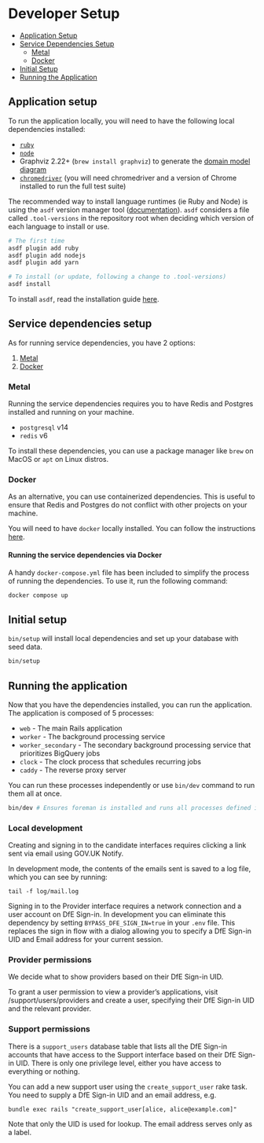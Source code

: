 # Developer Setup

- [Application Setup](#application-setup)
- [Service Dependencies Setup](#service-dependencies-setup)
  - [Metal](#metal)
  - [Docker](#docker)
- [Initial Setup](#initial-setup)
- [Running the Application](#running-the-application)

## Application setup

To run the application locally, you will need to have the following local dependencies installed:

- [`ruby`](.tool-versions)
- [`node`](.tool-versions)
- Graphviz 2.22+ (`brew install graphviz`) to generate the [domain model diagram](#domain-model)
- [`chromedriver`](https://googlechromelabs.github.io/chrome-for-testing/) (you will need chromedriver and a version of Chrome installed to run the full test suite)

The recommended way to install language runtimes (ie Ruby and Node) is using
the `asdf` version manager tool ([documentation](https://asdf-vm.com/)). `asdf`
considers a file called `.tool-versions` in the repository root when deciding
which version of each language to install or use.

```bash
# The first time
asdf plugin add ruby
asdf plugin add nodejs
asdf plugin add yarn

# To install (or update, following a change to .tool-versions)
asdf install
```

To install `asdf`, read the installation guide [here](https://asdf-vm.com/guide/getting-started.html#_3-install-asdf).

## Service dependencies setup

As for running service dependencies, you have 2 options:

1. [Metal](#metal)
2. [Docker](#docker)

### Metal

Running the service dependencies requires you to have Redis and Postgres installed and running on your machine.

- `postgresql` v14
- `redis` v6

To install these dependencies, you can use a package manager like `brew` on MacOS or `apt` on Linux distros.

### Docker

As an alternative, you can use containerized dependencies. This is useful to ensure that Redis and Postgres do not conflict with other projects on your machine.

You will need to have `docker` locally installed. You can follow the instructions [here](https://docs.docker.com/get-docker/).

#### Running the service dependencies via Docker

A handy `docker-compose.yml` file has been included to simplify the process of running the dependencies. To use it, run the following command:

```bash
docker compose up
```

## Initial setup

`bin/setup` will install local dependencies and set up your database with seed data.

```bash
bin/setup
```

## Running the application

Now that you have the dependencies installed, you can run the application. The application is composed of 5 processes:

- `web` - The main Rails application
- `worker` - The background processing service
- `worker_secondary` - The secondary background processing service that prioritizes BigQuery jobs
- `clock` - The clock process that schedules recurring jobs
- `caddy` - The reverse proxy server

You can run these processes independently or use `bin/dev` command to run them all at once.

```bash
bin/dev # Ensures foreman is installed and runs all processes defined in Procfile.dev
```

### Local development

Creating and signing in to the candidate interfaces requires clicking a link
sent via email using GOV.UK Notify.

In development mode, the contents of the emails sent is saved to a log file, which
you can see by running:

```
tail -f log/mail.log
```

Signing in to the Provider interface requires a network connection and a user
account on DfE Sign-in. In development you can eliminate this dependency by
setting `BYPASS_DFE_SIGN_IN=true` in your `.env` file. This replaces the sign in
flow with a dialog allowing you to specify a DfE Sign-in UID and Email address
for your current session.

### Provider permissions

We decide what to show providers based on their DfE Sign-in UID.

To grant a user permission to view a provider’s applications, visit
/support/users/providers and create a user, specifying their DfE Sign-in UID
and the relevant provider.

### Support permissions

There is a `support_users` database table that lists all the DfE Sign-in
accounts that have access to the Support interface based on their DfE
Sign-in UID. There is only one privilege level, either you have access
to everything or nothing.

You can add a new support user using the `create_support_user` rake
task. You need to supply a DfE Sign-in UID and an email address, e.g.

    bundle exec rails "create_support_user[alice, alice@example.com]"

Note that only the UID is used for lookup. The email address serves only
as a label.
